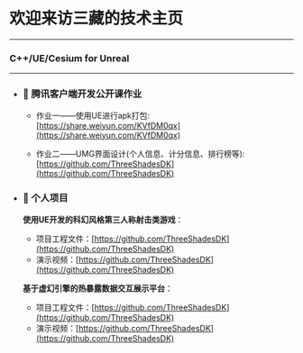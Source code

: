 # 欢迎来访三藏的技术主页
---
### C++/UE/Cesium for Unreal
---
- ### 💬 腾讯客户端开发公开课作业
   * 作业一——使用UE进行apk打包: [https://share.weiyun.com/KVfDM0qx](https://share.weiyun.com/KVfDM0qx)
  
   * 作业二——UMG界面设计(个人信息、计分信息、排行榜等): [https://github.com/ThreeShadesDK](https://github.com/ThreeShadesDK)

- ### 💬 个人项目

   __使用UE开发的科幻风格第三人称射击类游戏__：  
   * 项目工程文件：[https://github.com/ThreeShadesDK](https://github.com/ThreeShadesDK)
   * 演示视频：[https://github.com/ThreeShadesDK](https://github.com/ThreeShadesDK)
  
   __基于虚幻引擎的热暴露数据交互展示平台__：
   * 项目工程文件：[https://github.com/ThreeShadesDK](https://github.com/ThreeShadesDK)
   * 演示视频：[https://github.com/ThreeShadesDK](https://github.com/ThreeShadesDK)


